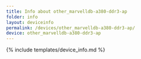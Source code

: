 ```yaml
---
title: Info about other_marvelldb-a380-ddr3-ap
folder: info
layout: deviceinfo
permalink: /devices/other_marvelldb-a380-ddr3-ap/
device: other_marvelldb-a380-ddr3-ap
---
```

{% include templates/device_info.md %}
